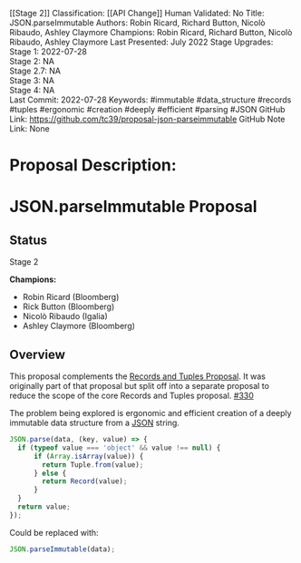 [[Stage 2]]
Classification: [[API Change]]
Human Validated: No
Title: JSON.parseImmutable
Authors: Robin Ricard, Richard Button, Nicolò Ribaudo, Ashley Claymore
Champions: Robin Ricard, Richard Button, Nicolò Ribaudo, Ashley Claymore
Last Presented: July 2022
Stage Upgrades: 
Stage 1: 2022-07-28  
Stage 2: NA  
Stage 2.7: NA  
Stage 3: NA  
Stage 4: NA  
Last Commit: 2022-07-28
Keywords: #immutable #data_structure #records #tuples #ergonomic #creation #deeply #efficient #parsing #JSON
GitHub Link: https://github.com/tc39/proposal-json-parseimmutable
GitHub Note Link: None

# Proposal Description:
# JSON.parseImmutable Proposal

## Status

Stage 2

**Champions:**

- Robin Ricard (Bloomberg)
- Rick Button (Bloomberg)
- Nicolò Ribaudo (Igalia)
- Ashley Claymore (Bloomberg)

## Overview

This proposal complements the [Records and Tuples Proposal][rec-tup-proposal].
It was originally part of that proposal but split off into a separate proposal to reduce the scope of the core Records and Tuples proposal. [#330](https://github.com/tc39/proposal-record-tuple/issues/330)

The problem being explored is ergonomic and efficient creation of a deeply immutable data structure from a [JSON][json-mdn] string.

```javascript
JSON.parse(data, (key, value) => {
  if (typeof value === 'object' && value !== null) {
      if (Array.isArray(value)) {
        return Tuple.from(value);
      } else {
        return Record(value);
      }
  }
  return value;
});
```

Could be replaced with:

```javascript
JSON.parseImmutable(data);
```

<!-- References -->
[rec-tup-proposal]: https://github.com/tc39/proposal-record-tuple
[json-mdn]: https://developer.mozilla.org/en-US/docs/Web/JavaScript/Reference/Global_Objects/JSON
